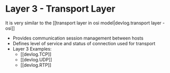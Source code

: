
# Layer 3 - Transport Layer

It is very similar to the [[transport layer in osi model|devlog.transport layer - osi]]

- Provides communication session management between hosts
- Defines level of service and status of connection used for transport
- Layer 3 Examples:
  - [[devlog.TCP]]
  - [[devlog.UDP]]
  - [[devlog.RTP]]
